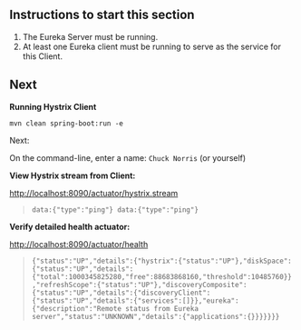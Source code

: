 Instructions to start this section
---

1. The Eureka Server must be running.
2. At least one Eureka client must be running to serve as the service for this Client.

Next
---

**Running Hystrix Client**

`mvn clean spring-boot:run -e`

Next:

On the command-line, enter a name:
`Chuck Norris` (or yourself)

**View Hystrix stream from Client:**

[http://localhost:8090/actuator/hystrix.stream](http://localhost:8090/actuator/hystrix.stream)

>`data:{"type":"ping"} data:{"type":"ping"}`

**Verify detailed health actuator:**

[http://localhost:8090/actuator/health](http://localhost:8090/actuator/health)

>`{"status":"UP","details":{"hystrix":{"status":"UP"},"diskSpace":{"status":"UP","details":{"total":1000345825280,"free":88683868160,"threshold":10485760}},"refreshScope":{"status":"UP"},"discoveryComposite":{"status":"UP","details":{"discoveryClient":{"status":"UP","details":{"services":[]}},"eureka":{"description":"Remote status from Eureka server","status":"UNKNOWN","details":{"applications":{}}}}}}}`

